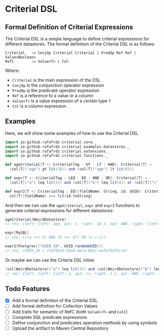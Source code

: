 # Criterial DSL

## Formal Definition of Criterial Expressions

The Criterial DSL is a simple language to define criterial expressions for different datastores. The formal definition
of the Criterial DSL is as follows:

```text
Criterial   := ConjOp Criterial Criterial | PredOp Ref Ref | Value<Boolean>
RefC        := Value<T> | Col
```

Where:

- `Criterial` is the main expression of the DSL
- `ConjOp` is the conjunction operator expression
- `PredOp` is the predicate operator expression
- `Ref` is a reference to a value or a column
- `Value<T>` is a value expression of a certain type `T`
- `Col` is a column expression

## Examples

Here, we will show some examples of how to use the Criterial DSL.

```scala
import io.github.rafafrdz.criterial.core._
import io.github.rafafrdz.criterial.examples.datastores._
import io.github.rafafrdz.criterial.extensions._
import io.github.rafafrdz.criterial.functions._

def ageCriterial[T <: CriterialTag : GT : LT : AND]: Criterial[T] =
  (col[T]("age") gt lit(18)) and (col[T]("age") lt lit(65))

def expr[T <: CriterialTag : LEQ : EQ : AND : OR]: Criterial[T] =
  (col[T]("a") leq lit(3)) and (col[T]("b") leq lit(4)) or (col[T]("c") === lit("c"))

def expr2[T <: CriterialTag : EQ](fieldName: String, id: UUID): Criterial[T] =
  col[T](fieldName) === lit(id.toString)
```

And then we can use the `ageCriterial`, `expr` and `expr2` functions to generate criterial expressions for different
datastores:

```scala
ageCriterial[WeirdDatastore]
// res: {left: {left: age, opt: >, right: 18 }, opt: AND, right: {left: age, opt: <, right: 65 } }

expr[MySQL]
// res: (((a <<< 3) AND (b <<< 4)) OR (c = c))

expr2[Postgres]("USER_ID", UUID.randomUUID())
// res: (USER_ID = 7c4f9bd3-45ed-4eca-9b21-eafe73d75cc8)
```

Or maybe we can use the Criteria DSL inline:

```scala
(col[WeirdDatastore]("a") leq lit(3)) and (col[WeirdDatastore]("b") leq lit(4)) or (col[WeirdDatastore]("c") === lit("c"))
// res: {left: {left: {left: a, opt: <=, right: 3 }, opt: AND, right: {left: b, opt: <=, right: 4 } }, opt: OR, right: {left: c, opt: =, right: c } }
```

## Todo Features

- [x] Add a formal definition of the Criterial DSL
- [ ] Add formal definition for Collection Values
- [ ] Add traits for semantic of RefC (both `ValueC<T>` and `ColC`)
- [ ] Complete SQL predicate expressions
- [ ] Define conjunction and predicates operation methods by using symbols
- [ ] Upload the artifact to Maven Central Repository
